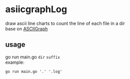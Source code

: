 # asiicgraphLog
draw ascii line charts to count the line of each file in a dir <br>
base on [ASCIIGraph](https://github.com/guptarohit/asciigraph)

## usage
go run main.go `dir` `suffix` <br>
example:
```
go run main.go '.' '.log'
```